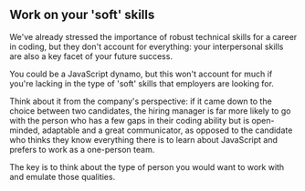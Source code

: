
## Work on your 'soft' skills

We've already stressed the importance of robust technical skills for a career in coding, but they don't account for everything: your interpersonal skills are also a key facet of your future success.

You could be a JavaScript dynamo, but this won't account for much if you're lacking in the type of 'soft' skills that employers are looking for.

Think about it from the company's perspective: if it came down to the choice between two candidates, the hiring manager is far more likely to go with the person who has a few gaps in their coding ability but is open-minded, adaptable and a great communicator, as opposed to the candidate who thinks they know everything there is to learn about JavaScript and prefers to work as a one-person team.

The key is to think about the type of person you would want to work with and emulate those qualities.
